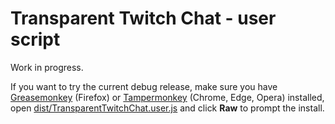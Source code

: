 # Transparent Twitch Chat - user script

Work in progress.

If you want to try the current debug release, make sure you have [Greasemonkey](https://addons.mozilla.org/en-US/firefox/addon/greasemonkey/) (Firefox) or [Tampermonkey](https://tampermonkey.net/) (Chrome, Edge, Opera) installed, open [dist/TransparentTwitchChat.user.js](https://github.com/chylex/Transparent-Twitch-Chat/blob/master/dist/TransparentTwitchChat.user.js) and click **Raw** to prompt the install.
